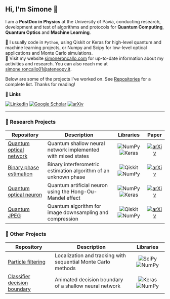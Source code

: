 ## Hi, I'm Simone 🖖

I am a **PostDoc in Physics** at the University of Pavia, conducting research, development and test of algorithms and protocols for **Quantum Computing**, **Quantum Optics** and **Machine Learning**. 

🌱 I usually code in `Python`, using Qiskit or Keras for high-level quantum and machine learning projects, or Numpy and Scipy for low-level optical applications and Monte Carlo simulations.<br>
🔗 Visit my website [simoneroncallo.com](https://www.simoneroncallo.com/) for up-to-date information about my activities and research. You can also reach me at simone.roncallo01@ateneopv.it.

Below are some of the projects I've worked on. See [Repositories](https://github.com/simoneroncallo?tab=repositories) for a complete list. Thanks for reading!

**📌 Links**

[![LinkedIn](https://img.shields.io/badge/LinkedIn-0077B5.svg?style=flat&logo=linkedin&logoColor=white)](https://www.linkedin.com/in/simoneroncallo) 
[![Google Scholar](https://img.shields.io/badge/Scholar-4285F4.svg?style=flat&logo=google-scholar&logoColor=white)](https://scholar.google.com/citations?hl=en&user=_N9uN3MAAAAJ&view_op=list_works&sortby=pubdate)
[![arXiv](https://img.shields.io/badge/-arXiv-b31b1b?logo=arxiv&logoColor=white)](http://arxiv.org/a/roncallo_s_1)

---

### 📝 Research Projects
| Repository | Description | Libraries | Paper |
|------------|-------------|:-----------:|:-------:|
| [Quantum optical network](https://github.com/simoneroncallo/quantum-optical-network) | Quantum shallow neural network implemented with mixed states | ![NumPy](https://img.shields.io/badge/-NumPy-013243?logo=numpy&logoColor=white) ![Keras](https://img.shields.io/badge/-Keras-D00000?logo=keras&logoColor=white) | [![arXiv](https://img.shields.io/badge/-b31b1b.svg?logo=arxiv&logoColor=white)](https://arxiv.org/abs/2507.21036) |
| [Binary phase estimation](https://github.com/simoneroncallo/binary-phase-estimation) | Binary interferometric estimation algorithm of an unknown phase | ![Qiskit](https://img.shields.io/badge/-Qiskit-6929C4?logo=qiskit&logoColor=white) ![NumPy](https://img.shields.io/badge/-NumPy-013243?logo=numpy&logoColor=white) | [![arXiv](https://img.shields.io/badge/-b31b1b.svg?logo=arxiv&logoColor=white)](https://arxiv.org/abs/2407.10966) |
| [Quantum optical neuron](https://github.com/simoneroncallo/quantum-optical-neuron) | Quantum artificial neuron using the Hong-Ou-Mandel effect | ![NumPy](https://img.shields.io/badge/-NumPy-013243?logo=numpy&logoColor=white) ![Keras](https://img.shields.io/badge/-Keras-D00000?logo=keras&logoColor=white) | [![arXiv](https://img.shields.io/badge/-b31b1b.svg?logo=arxiv&logoColor=white)](https://arxiv.org/abs/2404.15266) |
| [Quantum JPEG](https://github.com/simoneroncallo/quantum-jpeg) | Quantum algorithm for image downsampling and compression | ![Qiskit](https://img.shields.io/badge/-Qiskit-6929C4?logo=qiskit&logoColor=white) ![NumPy](https://img.shields.io/badge/-NumPy-013243?logo=numpy&logoColor=white) | [![arXiv](https://img.shields.io/badge/-b31b1b.svg?logo=arxiv&logoColor=white)](https://arxiv.org/abs/2306.09323) |

### 🚀 Other Projects 
| Repository | Description | Libraries | 
|------------|-------------|:-----------:|
| [Particle filtering](https://github.com/simoneroncallo/particle-filtering) | Localization and tracking with sequential Monte Carlo methods | ![SciPy](https://img.shields.io/badge/-SciPy-8CAAE6?logo=scipy&logoColor=white) ![NumPy](https://img.shields.io/badge/-NumPy-013243?logo=numpy&logoColor=white) |  
| [Classifier decision boundary](https://github.com/simoneroncallo/classifier-decision-boundary) | Animated decision boundary of a shallow neural network | ![Keras](https://img.shields.io/badge/-Keras-D00000?logo=keras&logoColor=white) ![NumPy](https://img.shields.io/badge/-NumPy-013243?logo=numpy&logoColor=white) |

